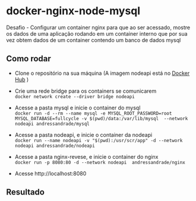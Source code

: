 # docker-nginx-node-mysql

Desafio - Configurar um container nginx para que ao ser acessado, mostre os dados de uma aplicação rodando em um container interno que por sua vez obtem dados de um container contendo um banco de dados mysql

## Como rodar

- Clone o repositório na sua máquina
(A imagem nodeapi está no [Docker Hub](https://hub.docker.com/r/andressandrade/nodeapi) )

- Crie uma rede bridge para os containers se comunicarem <br/> `docker network create --driver bridge nodeapi`

- Acesse a pasta mysql e inicie o container do mysql
<br/> `docker run -d --rm --name mysql -e MYSQL_ROOT_PASSWORD=root MYSQL_DATABASE=fullcycle -v $(pwd)/data:/var/lib/mysql  --network nodeapi andressandrade/mysql`

- Acesse a pasta nodeapi, e inicie o container da nodeapi <br/> `docker run --name nodeapi -v "$(pwd):/usr/scr/app" -d --network nodeapi andressandrade/nodeapi`

- Acesse a pasta nginx-revese, e inicie o container do nginx <br/> `docker run -p 8080:80 -d --network nodeapi  andressandrade/nginx `

- Acesse http://localhost:8080

## Resultado

